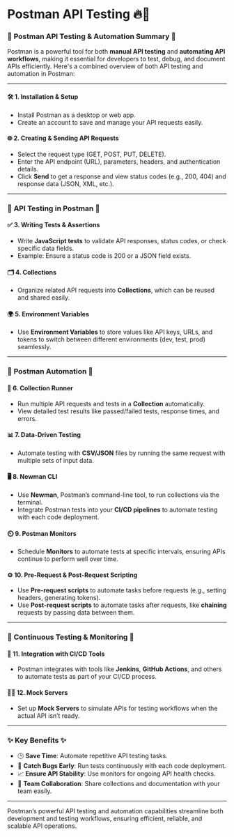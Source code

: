 # Postman API Testing 🔥🚀

### 🚀 **Postman API Testing & Automation Summary** 🚀

Postman is a powerful tool for both **manual API testing** and **automating API workflows**, making it essential for developers to test, debug, and document APIs efficiently. Here's a combined overview of both API testing and automation in Postman:

---

#### 🛠️ **1. Installation & Setup**

- Install Postman as a desktop or web app.
- Create an account to save and manage your API requests easily.

#### 🌐 **2. Creating & Sending API Requests**

- Select the request type (GET, POST, PUT, DELETE).
- Enter the API endpoint (URL), parameters, headers, and authentication details.
- Click **Send** to get a response and view status codes (e.g., 200, 404) and response data (JSON, XML, etc.).

---

### 🧪 **API Testing in Postman** 🧪

#### ✅ **3. Writing Tests & Assertions**

- Write **JavaScript tests** to validate API responses, status codes, or check specific data fields.
- Example: Ensure a status code is 200 or a JSON field exists.

#### 🗂️ **4. Collections**

- Organize related API requests into **Collections**, which can be reused and shared easily.

#### 🌍 **5. Environment Variables**

- Use **Environment Variables** to store values like API keys, URLs, and tokens to switch between different environments (dev, test, prod) seamlessly.

---

### 🤖 **Postman Automation** 🤖

#### 🚀 **6. Collection Runner**

- Run multiple API requests and tests in a **Collection** automatically.
- View detailed test results like passed/failed tests, response times, and errors.

#### 📊 **7. Data-Driven Testing**

- Automate testing with **CSV/JSON** files by running the same request with multiple sets of input data.

#### 🖥️ **8. Newman CLI**

- Use **Newman**, Postman’s command-line tool, to run collections via the terminal.
- Integrate Postman tests into your **CI/CD pipelines** to automate testing with each code deployment.

#### ⏲️ **9. Postman Monitors**

- Schedule **Monitors** to automate tests at specific intervals, ensuring APIs continue to perform well over time.

#### ⚙️ **10. Pre-Request & Post-Request Scripting**

- Use **Pre-request scripts** to automate tasks before requests (e.g., setting headers, generating tokens).
- Use **Post-request scripts** to automate tasks after requests, like **chaining** requests by passing data between them.

---

### 🔄 **Continuous Testing & Monitoring** 🔄

#### 📡 **11. Integration with CI/CD Tools**

- Postman integrates with tools like **Jenkins**, **GitHub Actions**, and others to automate tests as part of your CI/CD process.

#### 🕵️‍♂️ **12. Mock Servers**

- Set up **Mock Servers** to simulate APIs for testing workflows when the actual API isn’t ready.

---

### ✨ **Key Benefits** ✨

- 🕒 **Save Time**: Automate repetitive API testing tasks.
- 🐞 **Catch Bugs Early**: Run tests continuously with each code deployment.
- 📈 **Ensure API Stability**: Use monitors for ongoing API health checks.
- 🤝 **Team Collaboration**: Share collections and documentation with your team easily.

---

Postman’s powerful API testing and automation capabilities streamline both development and testing workflows, ensuring efficient, reliable, and scalable API operations.
